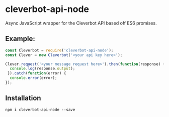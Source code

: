 # cleverbot-api-node
Async JavaScript wrapper for the Cleverbot API based off ES6 promises. 

## Example:
```javascript
const Cleverbot = require('cleverbot-api-node');
const Clever = new Cleverbot('<your api key here>');

Clever.request('<your message request here>').then(function(response) {
  console.log(response.output);
 }).catch(function(error) {
  console.error(error);
});
```

## Installation
```
npm i cleverbot-api-node --save
```

